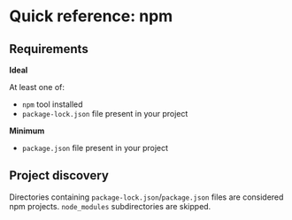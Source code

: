 # Quick reference: npm

## Requirements

**Ideal**

At least one of:
- `npm` tool installed
- `package-lock.json` file present in your project

**Minimum**

- `package.json` file present in your project

## Project discovery

Directories containing `package-lock.json`/`package.json` files are considered npm projects. `node_modules` subdirectories are skipped.
